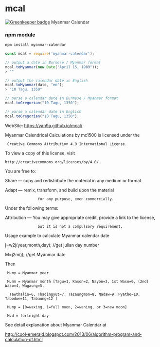 # mcal

[![Greenkeeper badge](https://badges.greenkeeper.io/mapmeld/mcal.svg)](https://greenkeeper.io/)
Myanmar Calendar

### npm module

```bash
npm install myanmar-calendar
```

```javascript
const mcal = require('myanmar-calendar');

// output a date in Burmese / Myanmar format
mcal.toMyanmar(new Date("April 15, 1989"));
> ""

// output the calendar date in English
mcal.toMyanmar(date, "en");
> "10 Tagu, 1350"

// parse a calendar date in Burmese / Myanmar format
mcal.toGregorian("10 Tagu, 1350");

// parse a calendar date in English
mcal.toGregorian("10 Tagu, 1350");
```


WebSite: https://yan9a.github.io/mcal/

Myanmar Calendrical Calculations by mc1500 is licensed under the

     Creative Commons Attribution 4.0 International License.

To view a copy of this license, visit

    http://creativecommons.org/licenses/by/4.0/.

  You are free to:

   Share — copy and redistribute the material in any medium or format

   Adapt — remix, transform, and build upon the material

                   for any purpose, even commercially.

  Under the following terms:

   Attribution — You may give appropriate credit, provide a link to the license,

                   but it is not a compulsory requirement.


Usage example to calculate Myanmar calendar date

 j=w2j(year,month,day); //get julian day number

 M=j2m(j); //get Myanmar date

 Then

     M.my = Myanmar year

     M.mm = Myanmar month [Tagu=1, Kason=2, Nayon=3, 1st Waso=0, (2nd) Waso=4, Wagaung=5,

      Tawthalin=6, Thadingyut=7, Tazaungmon=8, Nadaw=9, Pyatho=10, Tabodwe=11, Tabaung=12 ]

     M.mp = [0=waxing, 1=full moon, 2=waning, or 3=new moon]

     M.d = fortnight day


See detail explanation about Myanmar Calendar at

http://cool-emerald.blogspot.com/2013/06/algorithm-program-and-calculation-of.html
